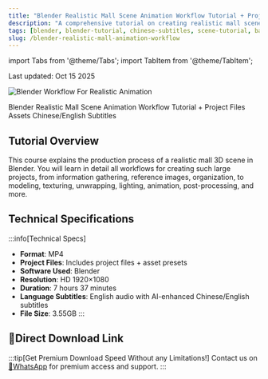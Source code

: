 ```yaml
---
title: "Blender Realistic Mall Scene Animation Workflow Tutorial + Project Files Assets Chinese/English Subtitles"
description: "A comprehensive tutorial on creating realistic mall scenes in Blender, covering the complete workflow from modeling to animation, with project files and assets included."
tags: [blender, blender-tutorial, chinese-subtitles, scene-tutorial, basic-tutorial, realistic-scene]
slug: /blender-realistic-mall-animation-workflow
---
```


import Tabs from '@theme/Tabs';
import TabItem from '@theme/TabItem';

Last updated: Oct 15 2025

![Blender Workflow For Realistic Animation](https://www.gfxcamp.com/wp-content/uploads/2025/10/Blender-Workflow-For-Realistic-Animation.jpg)

Blender Realistic Mall Scene Animation Workflow Tutorial + Project Files Assets Chinese/English Subtitles

## Tutorial Overview

This course explains the production process of a realistic mall 3D scene in Blender. You will learn in detail all workflows for creating such large projects, from information gathering, reference images, organization, to modeling, texturing, unwrapping, lighting, animation, post-processing, and more.

## Technical Specifications

:::info[Technical Specs]
- **Format**: MP4
- **Project Files**: Includes project files + asset presets
- **Software Used**: Blender
- **Resolution**: HD 1920×1080
- **Duration**: 7 hours 37 minutes
- **Language Subtitles**: English audio with AI-enhanced Chinese/English subtitles
- **File Size**: 3.55GB
:::

## 🚀Direct Download Link
:::tip[Get Premium Download Speed Without any Limitations!]
Contact us on [💬WhatsApp](https://wa.me/+8613237610083) for premium  access and support.
:::
